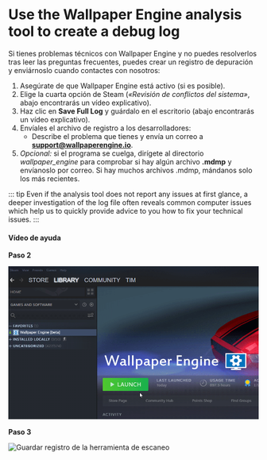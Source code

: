 # Use the Wallpaper Engine analysis tool to create a debug log

Si tienes problemas técnicos con Wallpaper Engine y no puedes resolverlos tras leer las preguntas frecuentes, puedes crear un registro de depuración y enviárnoslo cuando contactes con nosotros:

1. Asegúrate de que Wallpaper Engine está activo (si es posible).
2. Elige la cuarta opción de Steam (*«Revisión de conflictos del sistema»*, abajo encontrarás un vídeo explicativo).
3. Haz clic en **Save Full Log** y guárdalo en el escritorio (abajo encontrarás un vídeo explicativo).
4. Envíales el archivo de registro a los desarrolladores:
    * Describe el problema que tienes y envía un correo a **support@wallpaperengine.io**.
5. *Opcional:* si el programa se cuelga, dirígete al directorio *wallpaper_engine* para comprobar si hay algún archivo **.mdmp** y envíanoslo por correo. Si hay muchos archivos .mdmp, mándanos solo los más recientes.

::: tip
Even if the analysis tool does not report any issues at first glance, a deeper investigation of the log file often reveals common computer issues which help us to quickly provide advice to you how to fix your technical issues.
:::

#### Vídeo de ayuda

**Paso 2**

![Opción Usar herramienta de escaneo](./scantoollaunch.gif)

**Paso 3**

![Guardar registro de la herramienta de escaneo](./scantoolsave.gif)
